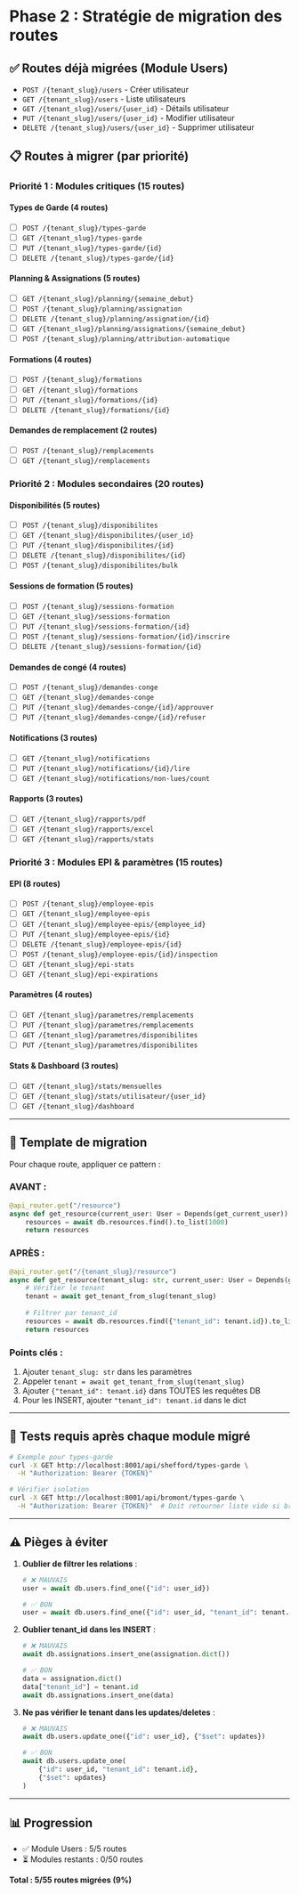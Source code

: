 # Phase 2 : Stratégie de migration des routes

## ✅ Routes déjà migrées (Module Users)

- `POST /{tenant_slug}/users` - Créer utilisateur
- `GET /{tenant_slug}/users` - Liste utilisateurs
- `GET /{tenant_slug}/users/{user_id}` - Détails utilisateur
- `PUT /{tenant_slug}/users/{user_id}` - Modifier utilisateur
- `DELETE /{tenant_slug}/users/{user_id}` - Supprimer utilisateur

## 📋 Routes à migrer (par priorité)

### Priorité 1 : Modules critiques (15 routes)

#### Types de Garde (4 routes)
- [ ] `POST /{tenant_slug}/types-garde`
- [ ] `GET /{tenant_slug}/types-garde`
- [ ] `PUT /{tenant_slug}/types-garde/{id}`
- [ ] `DELETE /{tenant_slug}/types-garde/{id}`

#### Planning & Assignations (5 routes)
- [ ] `GET /{tenant_slug}/planning/{semaine_debut}`
- [ ] `POST /{tenant_slug}/planning/assignation`
- [ ] `DELETE /{tenant_slug}/planning/assignation/{id}`
- [ ] `GET /{tenant_slug}/planning/assignations/{semaine_debut}`
- [ ] `POST /{tenant_slug}/planning/attribution-automatique`

#### Formations (4 routes)
- [ ] `POST /{tenant_slug}/formations`
- [ ] `GET /{tenant_slug}/formations`
- [ ] `PUT /{tenant_slug}/formations/{id}`
- [ ] `DELETE /{tenant_slug}/formations/{id}`

#### Demandes de remplacement (2 routes)
- [ ] `POST /{tenant_slug}/remplacements`
- [ ] `GET /{tenant_slug}/remplacements`

### Priorité 2 : Modules secondaires (20 routes)

#### Disponibilités (5 routes)
- [ ] `POST /{tenant_slug}/disponibilites`
- [ ] `GET /{tenant_slug}/disponibilites/{user_id}`
- [ ] `PUT /{tenant_slug}/disponibilites/{id}`
- [ ] `DELETE /{tenant_slug}/disponibilites/{id}`
- [ ] `POST /{tenant_slug}/disponibilites/bulk`

#### Sessions de formation (5 routes)
- [ ] `POST /{tenant_slug}/sessions-formation`
- [ ] `GET /{tenant_slug}/sessions-formation`
- [ ] `PUT /{tenant_slug}/sessions-formation/{id}`
- [ ] `POST /{tenant_slug}/sessions-formation/{id}/inscrire`
- [ ] `DELETE /{tenant_slug}/sessions-formation/{id}`

#### Demandes de congé (4 routes)
- [ ] `POST /{tenant_slug}/demandes-conge`
- [ ] `GET /{tenant_slug}/demandes-conge`
- [ ] `PUT /{tenant_slug}/demandes-conge/{id}/approuver`
- [ ] `PUT /{tenant_slug}/demandes-conge/{id}/refuser`

#### Notifications (3 routes)
- [ ] `GET /{tenant_slug}/notifications`
- [ ] `PUT /{tenant_slug}/notifications/{id}/lire`
- [ ] `GET /{tenant_slug}/notifications/non-lues/count`

#### Rapports (3 routes)
- [ ] `GET /{tenant_slug}/rapports/pdf`
- [ ] `GET /{tenant_slug}/rapports/excel`
- [ ] `GET /{tenant_slug}/rapports/stats`

### Priorité 3 : Modules EPI & paramètres (15 routes)

#### EPI (8 routes)
- [ ] `POST /{tenant_slug}/employee-epis`
- [ ] `GET /{tenant_slug}/employee-epis`
- [ ] `GET /{tenant_slug}/employee-epis/{employee_id}`
- [ ] `PUT /{tenant_slug}/employee-epis/{id}`
- [ ] `DELETE /{tenant_slug}/employee-epis/{id}`
- [ ] `POST /{tenant_slug}/employee-epis/{id}/inspection`
- [ ] `GET /{tenant_slug}/epi-stats`
- [ ] `GET /{tenant_slug}/epi-expirations`

#### Paramètres (4 routes)
- [ ] `GET /{tenant_slug}/parametres/remplacements`
- [ ] `PUT /{tenant_slug}/parametres/remplacements`
- [ ] `GET /{tenant_slug}/parametres/disponibilites`
- [ ] `PUT /{tenant_slug}/parametres/disponibilites`

#### Stats & Dashboard (3 routes)
- [ ] `GET /{tenant_slug}/stats/mensuelles`
- [ ] `GET /{tenant_slug}/stats/utilisateur/{user_id}`
- [ ] `GET /{tenant_slug}/dashboard`

---

## 🔧 Template de migration

Pour chaque route, appliquer ce pattern :

### AVANT :
```python
@api_router.get("/resource")
async def get_resource(current_user: User = Depends(get_current_user)):
    resources = await db.resources.find().to_list(1000)
    return resources
```

### APRÈS :
```python
@api_router.get("/{tenant_slug}/resource")
async def get_resource(tenant_slug: str, current_user: User = Depends(get_current_user)):
    # Vérifier le tenant
    tenant = await get_tenant_from_slug(tenant_slug)
    
    # Filtrer par tenant_id
    resources = await db.resources.find({"tenant_id": tenant.id}).to_list(1000)
    return resources
```

### Points clés :
1. Ajouter `tenant_slug: str` dans les paramètres
2. Appeler `tenant = await get_tenant_from_slug(tenant_slug)`
3. Ajouter `{"tenant_id": tenant.id}` dans TOUTES les requêtes DB
4. Pour les INSERT, ajouter `"tenant_id": tenant.id` dans le dict

---

## 🧪 Tests requis après chaque module migré

```bash
# Exemple pour types-garde
curl -X GET http://localhost:8001/api/shefford/types-garde \
  -H "Authorization: Bearer {TOKEN}"

# Vérifier isolation
curl -X GET http://localhost:8001/api/bromont/types-garde \
  -H "Authorization: Bearer {TOKEN}"  # Doit retourner liste vide si bromont existe
```

---

## ⚠️ Pièges à éviter

1. **Oublier de filtrer les relations** :
   ```python
   # ❌ MAUVAIS
   user = await db.users.find_one({"id": user_id})
   
   # ✅ BON
   user = await db.users.find_one({"id": user_id, "tenant_id": tenant.id})
   ```

2. **Oublier tenant_id dans les INSERT** :
   ```python
   # ❌ MAUVAIS
   await db.assignations.insert_one(assignation.dict())
   
   # ✅ BON
   data = assignation.dict()
   data["tenant_id"] = tenant.id
   await db.assignations.insert_one(data)
   ```

3. **Ne pas vérifier le tenant dans les updates/deletes** :
   ```python
   # ❌ MAUVAIS
   await db.users.update_one({"id": user_id}, {"$set": updates})
   
   # ✅ BON  
   await db.users.update_one(
       {"id": user_id, "tenant_id": tenant.id},
       {"$set": updates}
   )
   ```

---

## 📊 Progression

- ✅ Module Users : 5/5 routes
- ⏳ Modules restants : 0/50 routes

**Total : 5/55 routes migrées (9%)**

